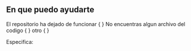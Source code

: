 ## En que puedo ayudarte

El repositorio ha dejado de funcionar { }
No encuentras algun archivo del codigo { }
otro { }

Especifica: 
